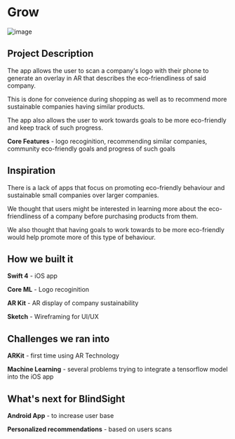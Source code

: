 # Grow

![image](http://u.cubeupload.com/coding_ninja24/growMerged.jpg)

## Project Description

The app allows the user to scan a company's logo with their phone to generate an overlay in AR that describes the eco-friendliness of said company.

This is done for conveience during shopping as well as to recommend more sustainable companies having similar products.

The app also allows the user to work towards goals to be more eco-friendly and keep track of such progress.

**Core Features** - logo recoginition, recommending similar companies, community eco-friendly goals and progress of such goals

## Inspiration 

There is a lack of apps that focus on promoting eco-friendly behaviour and sustainable small companies over larger companies. 

We thought that users might be interested in learning more about the eco-friendliness of a company before purchasing products from them. 

We also thought that having goals to work towards to be more eco-friendly would help promote more of this type of behaviour.

## How we built it

**Swift 4** - iOS app

**Core ML** - Logo recoginition 

**AR Kit** - AR display of company sustainability 

**Sketch** - Wireframing for UI/UX

## Challenges we ran into

**ARKit** - first time using AR Technology

**Machine Learning** - several problems trying to integrate a tensorflow model into the iOS app



## What's next for BlindSight

**Android App** - to increase user base

**Personalized recommendations** - based on users scans 
